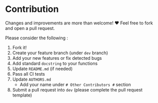 # Contribution			

Changes and improvements are more than welcome! ❤️ Feel free to fork and open a pull request.

Please consider the following :

1. Fork it!
2. Create your feature branch (under `dev` branch)
3. Add your new features or fix detected bugs
4. Add standard `docstring` to your functions
5. Update `README.md` (if needed)
6. Pass all CI tests
7. Update `AUTHORS.md`
	- Add your name under `# Other Contributors #` section
8. Submit a pull request into `dev` (please complete the pull request template)
